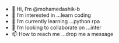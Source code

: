 - 👋 Hi, I’m @mohamedashik-b
- 👀 I’m interested in ...learn coding
- 🌱 I’m currently learning ...python rpa
- 💞️ I’m looking to collaborate on ...inter
- 📫 How to reach me ...drop me a message

<!---
mohamedashik-b/mohamedashik-b is a ✨ special ✨ repository because its `README.md` (this file) appears on your GitHub profile.
You can click the Preview link to take a look at your changes.
--->
